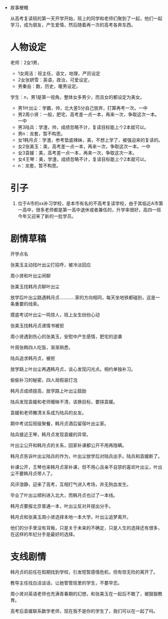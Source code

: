 - 故事梗概

  从高考复读班的第一天开学开始，班上的同学和老师们聚到了一起，他们一起学习，成为朋友，产生爱情，然后随着再一次的高考各奔东西。

  # 人物设定

  老师：2女1男，

  - 1女周洁：班主任，语文，地理，严厉设定
  - 2女张妍雪：英语，政治，可爱设定，
  - 男秦岳：数，历史，暖男设定。

  学生：n，男1是第一视角，整体女多男少，而且女的都设定为美女。

  - 男1叶出尘：学霸，帅，北大差5分自己放弃，打算再考一次。一中
  - 男2周小贤：一般，肥宅，高考差一点一本，再来一次，争取这次一本。一中
  - 男3陆兵：学渣，帅，成绩忽略不计，复读目标能上个2本就可以。
  - 男n：龙套，暂不构思。
  - 女1韩月贞：学渣，参考垫底辣妹，美，不想上学了，被强迫来的复读的。
  - 女2张美玉：美，高考差一点一本，再来一次，争取这次一本。一中
  - 女3袁媛：美，高考差一点一本，再来一次，争取这次一本。
  - 女4王琴：美，学渣，成绩忽略不计，复读目标能上个2本就可以。
  - n：龙套，暂不构思。

  # 引子

  1. 位于A市的xx补习学校，是本市有名的不高考复读学校，由于其临近A市第一高中，很多老师都是第一高中退休或者兼任的，升学率很好，高四一班今年又迎来了新的一批学员。

  # 剧情草稿

  开学点名

  张美玉主动找叶出尘打招呼，被冷淡回应

  周小贤和叶出尘闲聊

  张美玉找韩月贞聊叶出尘

  放学后叶出尘路遇韩月贞…………家的方向相同，每天坐地铁都碰到，这是一条重要的线索。

  

  摸底考试叶出尘一鸣惊人，班上女生纷纷心动

  张美玉找韩月贞递情书被拒

  周小贤遇到伤心的张美玉，安慰中产生感情，肥宅的逆袭

  

  叶周张韩四人吃饭，渐渐熟悉，

  陆兵追求韩月贞，被拒

  放学路上叶出尘再遇韩月贞，谈心发现闪光点。相约单独补习。

  

  偷偷补习的秘密，四人局假装灯泡

  韩月贞成绩提高，放学路上叶出尘鼓励

  

  陆兵发现袁媛和老师暧昧不清，该换目标，要挟袁媛。

  

  袁媛和老师撇清关系成为陆兵的女友。

  

  期中考试后班级聚餐，韩月贞酒后留宿叶出尘家。

  

  陆兵接近王琴，韩月贞发现袁媛的异常。

  

  叶出尘公开和韩月贞的关系，回家补课都公开不用再隐瞒。

  

  韩月贞告诉叶出尘陆兵的作为，叶出尘放学后对陆兵出手。陆兵和袁媛断了。

  

  补课公开，王琴也来韩月贞家补课，但不用心且亲不自禁的喜欢叶出尘，叶出尘不要韩月贞带人了。

  

  风评浪静，迎来了高考，互相打气进入考场，并无狗血发生。

  

  毕业了叶出尘顺利进入北大，而韩月贞也过了一本线。

  

  韩月贞要报北京普通一本，叶出尘反对并提出分手。

  

  韩月贞和张美玉周小贤选择本地一本大学。叶出尘追梦离开。

  

  他们的分手里没有背叛，只是关于未来的不确定，只是人生的选择还有很多，在这样的年纪分手是最好的选择。

  # 支线剧情

  韩月贞的前任在假期找到学校，引发短暂感情危机，但有惊无险的离开了。

  教导主任找白洁谈话，让她管管班里的学生，不要早恋。

  周小贤对英语老师也充满青春期的幻想，和张美玉在一起后不敢了，被狠狠教育。

  高考后袁媛联系数学老师，现在我不是你的学生了，我们可以在一起了吗。